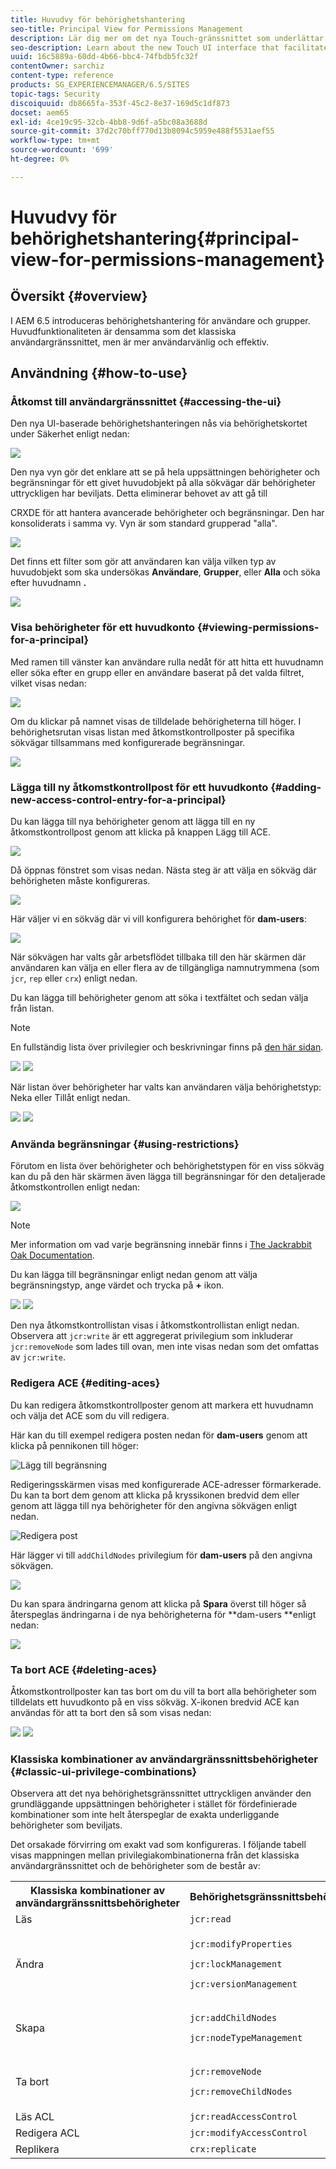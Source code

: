 ```yaml
---
title: Huvudvy för behörighetshantering
seo-title: Principal View for Permissions Management
description: Lär dig mer om det nya Touch-gränssnittet som underlättar behörighetshantering.
seo-description: Learn about the new Touch UI interface that facilitates permissions management.
uuid: 16c5889a-60dd-4b66-bbc4-74fbdb5fc32f
contentOwner: sarchiz
content-type: reference
products: SG_EXPERIENCEMANAGER/6.5/SITES
topic-tags: Security
discoiquuid: db8665fa-353f-45c2-8e37-169d5c1df873
docset: aem65
exl-id: 4ce19c95-32cb-4bb8-9d6f-a5bc08a3688d
source-git-commit: 37d2c70bff770d13b8094c5959e488f5531aef55
workflow-type: tm+mt
source-wordcount: '699'
ht-degree: 0%

---
```


# Huvudvy för behörighetshantering{#principal-view-for-permissions-management}

## Översikt {#overview}

I AEM 6.5 introduceras behörighetshantering för användare och grupper. Huvudfunktionaliteten är densamma som det klassiska användargränssnittet, men är mer användarvänlig och effektiv.

## Användning {#how-to-use}

### Åtkomst till användargränssnittet {#accessing-the-ui}

Den nya UI-baserade behörighetshanteringen nås via behörighetskortet under Säkerhet enligt nedan:

![](assets/screen_shot_2019-03-17at63333pm.png)

Den nya vyn gör det enklare att se på hela uppsättningen behörigheter och begränsningar för ett givet huvudobjekt på alla sökvägar där behörigheter uttryckligen har beviljats. Detta eliminerar behovet av att gå till

CRXDE för att hantera avancerade behörigheter och begränsningar. Den har konsoliderats i samma vy. Vyn är som standard grupperad &quot;alla&quot;.

![](assets/unu-1.png)

Det finns ett filter som gör att användaren kan välja vilken typ av huvudobjekt som ska undersökas **Användare**, **Grupper**, eller **Alla** och söka efter huvudnamn **.**

![](assets/image2019-3-20_23-52-51.png)

### Visa behörigheter för ett huvudkonto {#viewing-permissions-for-a-principal}

Med ramen till vänster kan användare rulla nedåt för att hitta ett huvudnamn eller söka efter en grupp eller en användare baserat på det valda filtret, vilket visas nedan:

![](assets/doi-1.png)

Om du klickar på namnet visas de tilldelade behörigheterna till höger. I behörighetsrutan visas listan med åtkomstkontrollposter på specifika sökvägar tillsammans med konfigurerade begränsningar.

![](assets/trei-1.png)

### Lägga till ny åtkomstkontrollpost för ett huvudkonto {#adding-new-access-control-entry-for-a-principal}

Du kan lägga till nya behörigheter genom att lägga till en ny åtkomstkontrollpost genom att klicka på knappen Lägg till ACE.

![](assets/patru.png)

Då öppnas fönstret som visas nedan. Nästa steg är att välja en sökväg där behörigheten måste konfigureras.

![](assets/cinci-1.png)

Här väljer vi en sökväg där vi vill konfigurera behörighet för **dam-users**:

![](assets/sase-1.png)

När sökvägen har valts går arbetsflödet tillbaka till den här skärmen där användaren kan välja en eller flera av de tillgängliga namnutrymmena (som `jcr`, `rep` eller `crx`) enligt nedan.

Du kan lägga till behörigheter genom att söka i textfältet och sedan välja från listan.

>[!NOTE]
>
>En fullständig lista över privilegier och beskrivningar finns på [den här sidan](/help/sites-administering/user-group-ac-admin.md#access-right-management).

![](assets/image2019-3-21_0-5-47.png) ![](assets/image2019-3-21_0-6-53.png)

När listan över behörigheter har valts kan användaren välja behörighetstyp: Neka eller Tillåt enligt nedan.

![](assets/screen_shot_2019-03-17at63938pm.png) ![](assets/screen_shot_2019-03-17at63947pm.png)

### Använda begränsningar {#using-restrictions}

Förutom en lista över behörigheter och behörighetstypen för en viss sökväg kan du på den här skärmen även lägga till begränsningar för den detaljerade åtkomstkontrollen enligt nedan:

![](assets/image2019-3-21_1-4-14.png)

>[!NOTE]
>
>Mer information om vad varje begränsning innebär finns i [The Jackrabbit Oak Documentation](https://jackrabbit.apache.org/oak/docs/security/authorization/restriction.html).

Du kan lägga till begränsningar enligt nedan genom att välja begränsningstyp, ange värdet och trycka på **+** ikon.

![](assets/sapte-1.png) ![](assets/opt-1.png)

Den nya åtkomstkontrollistan visas i åtkomstkontrollistan enligt nedan. Observera att `jcr:write` är ett aggregerat privilegium som inkluderar `jcr:removeNode` som lades till ovan, men inte visas nedan som det omfattas av `jcr:write`.

### Redigera ACE {#editing-aces}

Du kan redigera åtkomstkontrollposter genom att markera ett huvudnamn och välja det ACE som du vill redigera.

Här kan du till exempel redigera posten nedan för **dam-users** genom att klicka på pennikonen till höger:

![Lägg till begränsning](assets/image2019-3-21_0-35-39.png)

Redigeringsskärmen visas med konfigurerade ACE-adresser förmarkerade. Du kan ta bort dem genom att klicka på kryssikonen bredvid dem eller genom att lägga till nya behörigheter för den angivna sökvägen enligt nedan.

![Redigera post](assets/noua-1.png)

Här lägger vi till `addChildNodes` privilegium för **dam-users** på den angivna sökvägen.

![](assets/image2019-3-21_0-45-35.png)

Du kan spara ändringarna genom att klicka på **Spara** överst till höger så återspeglas ändringarna i de nya behörigheterna för **dam-users **enligt nedan:

![](assets/zece-1.png)

### Ta bort ACE {#deleting-aces}

Åtkomstkontrollposter kan tas bort om du vill ta bort alla behörigheter som tilldelats ett huvudkonto på en viss sökväg. X-ikonen bredvid ACE kan användas för att ta bort den så som visas nedan:

![](assets/image2019-3-21_0-53-19.png) ![](assets/unspe.png)

### Klassiska kombinationer av användargränssnittsbehörigheter {#classic-ui-privilege-combinations}

Observera att det nya behörighetsgränssnittet uttryckligen använder den grundläggande uppsättningen behörigheter i stället för fördefinierade kombinationer som inte helt återspeglar de exakta underliggande behörigheter som beviljats.

Det orsakade förvirring om exakt vad som konfigureras. I följande tabell visas mappningen mellan privilegiakombinationerna från det klassiska användargränssnittet och de behörigheter som de består av:

<table>
 <tbody>
  <tr>
   <th>Klassiska kombinationer av användargränssnittsbehörigheter</th>
   <th>Behörighetsgränssnittsbehörighet</th>
  </tr>
  <tr>
   <td>Läs</td>
   <td><code>jcr:read</code></td>
  </tr>
  <tr>
   <td>Ändra</td>
   <td><p><code>jcr:modifyProperties</code></p> <p><code>jcr:lockManagement</code></p> <p><code>jcr:versionManagement</code></p> </td>
  </tr>
  <tr>
   <td>Skapa</td>
   <td><p><code>jcr:addChildNodes</code></p> <p><code>jcr:nodeTypeManagement</code></p> </td>
  </tr>
  <tr>
   <td>Ta bort</td>
   <td><p><code>jcr:removeNode</code></p> <p><code>jcr:removeChildNodes</code></p> </td>
  </tr>
  <tr>
   <td>Läs ACL</td>
   <td><code>jcr:readAccessControl</code></td>
  </tr>
  <tr>
   <td>Redigera ACL</td>
   <td><code>jcr:modifyAccessControl</code></td>
  </tr>
  <tr>
   <td>Replikera</td>
   <td><code>crx:replicate</code></td>
  </tr>
 </tbody>
</table>
